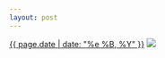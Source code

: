 ```yaml
---
layout: post
---
```


<p>
  <time><a href="/131">{{ page.date | date: "%e %B, %Y" }}</a></time>
  <a href="/131"><img src="{{ site.assets_url }}/131-640.jpg" srcset="{{ site.assets_url }}/131-1280.jpg 1280w, {{ site.assets_url }}/131-960.jpg 960w, {{ site.assets_url }}/131-640.jpg 640w, {{ site.assets_url }}/131-320.jpg 320w" sizes="(min-width: 700px) 50vw, calc(100vw - 2rem)" /></a>
</p>
